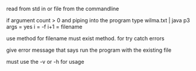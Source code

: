 read from std in or file from the commandline

if argument count > 0 
and piping into the program type wilma.txt | java p3
args = yes
i = -f
i+1 = filename

use method for filename must exist method. for try catch errors

give error message that says run the program with the existing file

must use the -v or -h for usage

